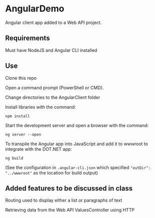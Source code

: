 
# AngularDemo

Angular client app added to a Web API project.

## Requirements

Must have NodeJS and Angular CLI installed

## Use

Clone this repo

Open a command prompt (PowerShell or CMD).

Change directories to the AngularClient folder

Install libraries with the command:

    npm install

Start the development server and open a browser with the command:

    ng server --open

To transpile the Angular app into JavaScript and add it to wwwroot to integrate with the DOT.NET app:

    ng build
    
(See the configuration in `.angular-cli.json` which specified `"outDir": "../wwwroot"` as the location for build output)

## Added features to be discussed in class

Routing used to display either a list or paragraphs of text

Retrieving data from the Web API ValuesController using HTTP

